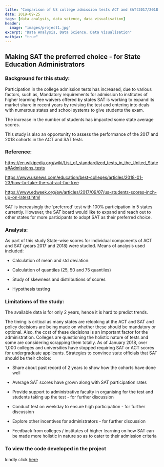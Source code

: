 ```yaml
---
title: "Comparison of US college admission tests ACT and SAT(2017/2018)"
date: 2019-09-25
tags: [data analysis, data science, data visualisation]
header:
  image: "images/project1.jpg"
excerpt: "Data Analysis, Data Science, Data Visualisation"
mathjax: "true"
---
```



## Making SAT the preferred choice - for State Education Administrators

### Background for this study:

Participation in the college admission tests has increased, due to various factors, such as, Mandatory requirements for admission to institutes of higher learning Fee waivers offered by states SAT is working to expand its market share in recent years by revising the test and entering into deals with numerous states and school systems to give students the exam.

The increase in the number of students has impacted some state average scores.

This study is also an opportunity to assess the performance of the 2017 and 2018 cohorts in the ACT and SAT tests


### Reference:

 <a href="https://en.wikipedia.org/wiki/List_of_standardized_tests_in_the_United_States#Admissions_tests">https://en.wikipedia.org/wiki/List_of_standardized_tests_in_the_United_States#Admissions_tests</a>

 <a href="https://www.usnews.com/education/best-colleges/articles/2018-01-23/how-to-take-the-sat-act-for-free">https://www.usnews.com/education/best-colleges/articles/2018-01-23/how-to-take-the-sat-act-for-free</a>

<a href="https://www.edweek.org/ew/articles/2017/09/07/us-students-scores-inch-up-on-latest.html">https://www.edweek.org/ew/articles/2017/09/07/us-students-scores-inch-up-on-latest.html </a>

SAT is increasingly the ‘preferred’ test with 100% participation in 5 states currently. However, the SAT board would like to expand and reach out to other states for more participants to adopt SAT as their preferred choice.

### Analysis:
As part of this study State-wise scores for individual components of ACT and SAT (years 2017 and 2018) were studied. Means of analysis used included:

- Calculation of mean and std deviation

- Calculation of quantiles (25, 50 and 75 quantiles)

- Study of skewness and distributions of scores

- Hypothesis testing

### Limitations of the study:

The available data is for only 2 years, hence it is hard to predict trends.

The timing is critical as many states are relooking at the ACT and SAT and policy decisions are being made on whether these should be mandatory or optional. Also, the cost of these decisions is an important factor for the administration. Colleges are questioning the holistic nature of tests and some are considering scrapping them totally. As of January 2018, over 1,000 colleges and universities have stopped requiring SAT or ACT scores for undergraduate applicants.
Strategies to convince state officials that SAT should be their choice:

- Share about past record of 2 years to show how the cohorts have done well

- Average SAT scores have grown along with SAT participation rates

- Provide support to administrative faculty in organising for the test and students taking up the test - for further discussion

- Conduct test on weekday to ensure high participation - for further discussion

- Explore other incentives for administrators - for further discussion

- Feedback from colleges / institutes of higher learning on how SAT can be made more holistic in nature so as to cater to their admission criteria



### To view the code developed in the project
kindly click <a href="https://github.com/BhavNike/BhavNike.github.io/blob/master/code/project1_code_link.ipynb"> here </a>
